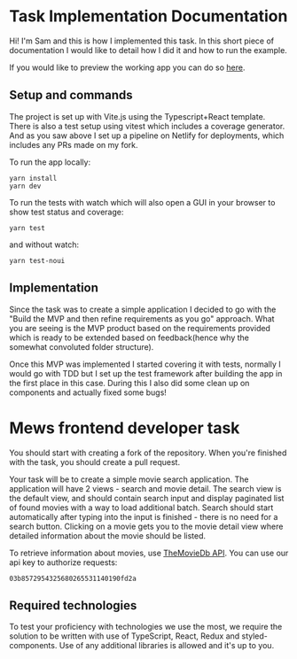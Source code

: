 # Task Implementation Documentation
Hi! I'm Sam and this is how I implemented this task. In this short piece of documentation I would like to detail how I did it and how to run the example.

If you would like to preview the working app you can do so [here](https://samuel-bohovic-mews.netlify.app/).

## Setup and commands
The project is set up with Vite.js using the Typescript+React template. There is also a test setup using vitest which includes a coverage generator.
And as you saw above I set up a pipeline on Netlify for deployments, which includes any PRs made on my fork.

To run the app locally:
```
yarn install
yarn dev
```
To run the tests with watch which will also open a GUI in your browser to show test status and coverage:
```
yarn test
```
and without watch:
```
yarn test-noui
```

## Implementation
Since the task was to create a simple application I decided to go with the "Build the MVP and then refine requirements as you go" approach. What you are seeing is the MVP product based on the requirements provided which is ready to be extended based on feedback(hence why the somewhat convoluted folder structure).

Once this MVP was implemented I started covering it with tests, normally I would go with TDD but I set up the test framework after building the app in the first place in this case. During this I also did some clean up on components and actually fixed some bugs! 

# Mews frontend developer task

You should start with creating a fork of the repository. When you're finished with the task, you should create a pull request.

Your task will be to create a simple movie search application. The application will have 2 views - search and movie detail. The search view is the default view, and should contain search input and display paginated list of found movies with a way to load additional batch. Search should start automatically after typing into the input is finished - there is no need for a search button. Clicking on a movie gets you to the movie detail view where detailed information about the movie should be listed. 

To retrieve information about movies, use [TheMovieDb API](https://developers.themoviedb.org/3/getting-started/introduction). You can use our api key to authorize requests:
```
03b8572954325680265531140190fd2a
```

## Required technologies

To test your proficiency with technologies we use the most, we require the solution to be written with use of TypeScript, React, Redux and styled-components. Use of any additional libraries is allowed and it's up to you.
